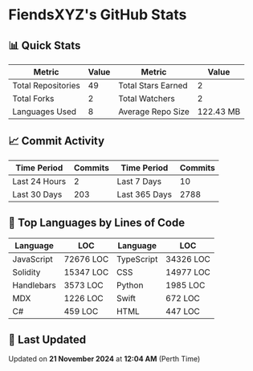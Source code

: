 # FiendsXYZ's GitHub Stats

## 📊 Quick Stats

| Metric               | Value       | Metric               | Value       |
|----------------------|-------------|----------------------|-------------|
| Total Repositories   | 49 | Total Stars Earned   | 2 |
| Total Forks          | 2 | Total Watchers       | 2 |
| Languages Used       | 8 | Average Repo Size    | 122.43 MB |

## 📈 Commit Activity

| Time Period      | Commits      | Time Period      | Commits      |
|------------------|--------------|------------------|--------------|
| Last 24 Hours    | 2 | Last 7 Days      | 10 |
| Last 30 Days     | 203 | Last 365 Days    | 2788 |

## 📝 Top Languages by Lines of Code

| Language       | LOC        | Language       | LOC        |
|----------------|------------|----------------|------------|
| JavaScript       | 72676 LOC  | TypeScript       | 34326 LOC  |
| Solidity       | 15347 LOC  | CSS       | 14977 LOC  |
| Handlebars       | 3573 LOC  | Python       | 1985 LOC  |
| MDX       | 1226 LOC  | Swift       | 672 LOC  |
| C#       | 459 LOC  | HTML       | 447 LOC  |

## 📅 Last Updated

Updated on **21 November 2024** at **12:04 AM** (Perth Time)
